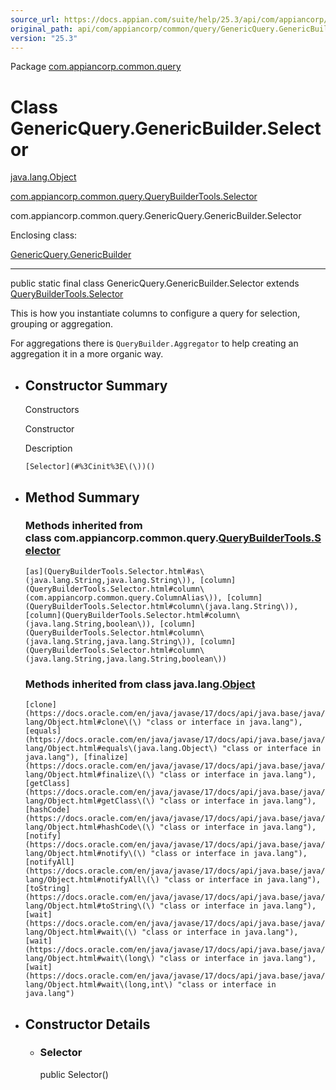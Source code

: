 ```yaml
---
source_url: https://docs.appian.com/suite/help/25.3/api/com/appiancorp/common/query/GenericQuery.GenericBuilder.Selector.html
original_path: api/com/appiancorp/common/query/GenericQuery.GenericBuilder.Selector.html
version: "25.3"
---
```


Package [com.appiancorp.common.query](package-summary.html)

# Class GenericQuery.GenericBuilder.Selector

[java.lang.Object](https://docs.oracle.com/en/java/javase/17/docs/api/java.base/java/lang/Object.html "class or interface in java.lang")

[com.appiancorp.common.query.QueryBuilderTools.Selector](QueryBuilderTools.Selector.html "class in com.appiancorp.common.query")

com.appiancorp.common.query.GenericQuery.GenericBuilder.Selector

Enclosing class:

[GenericQuery.GenericBuilder](GenericQuery.GenericBuilder.html "class in com.appiancorp.common.query")

* * *

public static final class GenericQuery.GenericBuilder.Selector extends [QueryBuilderTools.Selector](QueryBuilderTools.Selector.html "class in com.appiancorp.common.query")

This is how you instantiate columns to configure a query for selection, grouping or aggregation.

For aggregations there is `QueryBuilder.Aggregator` to help creating an aggregation it in a more organic way.

-   ## Constructor Summary

    Constructors

    Constructor

    Description

    `[Selector](#%3Cinit%3E\(\))()`

-   ## Method Summary

    ### Methods inherited from class com.appiancorp.common.query.[QueryBuilderTools.Selector](QueryBuilderTools.Selector.html "class in com.appiancorp.common.query")

    `[as](QueryBuilderTools.Selector.html#as\(java.lang.String,java.lang.String\)), [column](QueryBuilderTools.Selector.html#column\(com.appiancorp.common.query.ColumnAlias\)), [column](QueryBuilderTools.Selector.html#column\(java.lang.String\)), [column](QueryBuilderTools.Selector.html#column\(java.lang.String,boolean\)), [column](QueryBuilderTools.Selector.html#column\(java.lang.String,java.lang.String\)), [column](QueryBuilderTools.Selector.html#column\(java.lang.String,java.lang.String,boolean\))`

    ### Methods inherited from class java.lang.[Object](https://docs.oracle.com/en/java/javase/17/docs/api/java.base/java/lang/Object.html "class or interface in java.lang")

    `[clone](https://docs.oracle.com/en/java/javase/17/docs/api/java.base/java/lang/Object.html#clone\(\) "class or interface in java.lang"), [equals](https://docs.oracle.com/en/java/javase/17/docs/api/java.base/java/lang/Object.html#equals\(java.lang.Object\) "class or interface in java.lang"), [finalize](https://docs.oracle.com/en/java/javase/17/docs/api/java.base/java/lang/Object.html#finalize\(\) "class or interface in java.lang"), [getClass](https://docs.oracle.com/en/java/javase/17/docs/api/java.base/java/lang/Object.html#getClass\(\) "class or interface in java.lang"), [hashCode](https://docs.oracle.com/en/java/javase/17/docs/api/java.base/java/lang/Object.html#hashCode\(\) "class or interface in java.lang"), [notify](https://docs.oracle.com/en/java/javase/17/docs/api/java.base/java/lang/Object.html#notify\(\) "class or interface in java.lang"), [notifyAll](https://docs.oracle.com/en/java/javase/17/docs/api/java.base/java/lang/Object.html#notifyAll\(\) "class or interface in java.lang"), [toString](https://docs.oracle.com/en/java/javase/17/docs/api/java.base/java/lang/Object.html#toString\(\) "class or interface in java.lang"), [wait](https://docs.oracle.com/en/java/javase/17/docs/api/java.base/java/lang/Object.html#wait\(\) "class or interface in java.lang"), [wait](https://docs.oracle.com/en/java/javase/17/docs/api/java.base/java/lang/Object.html#wait\(long\) "class or interface in java.lang"), [wait](https://docs.oracle.com/en/java/javase/17/docs/api/java.base/java/lang/Object.html#wait\(long,int\) "class or interface in java.lang")`

-   ## Constructor Details

    -   ### Selector

        public Selector()